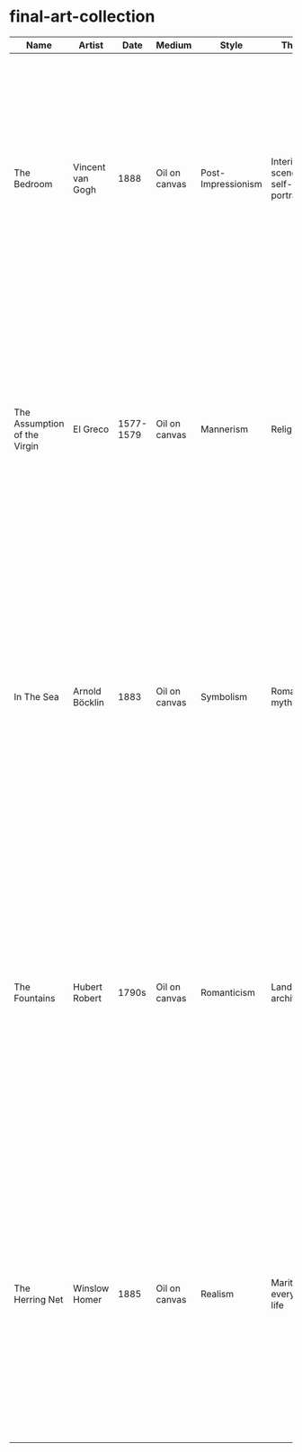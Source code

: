# final-art-collection
| Name                   | Artist             | Date      | Medium                     | Style              | Theme               | Description                                                                                                                                                                                                                                                                                                           |
|------------------------|--------------------|-----------|----------------------------|--------------------|---------------------|-----------------------------------------------------------------------------------------------------------------------------------------------------------------------------------------------------------------------------------------------------------------------------------------------------------------------|
| The Bedroom            | Vincent van Gogh   | 1888      | Oil on canvas              | Post-Impressionism | Interior scene, self-portrait | Van Gogh's "The Bedroom" is an intimate portrayal of his own bedroom in the Yellow House in Arles. The use of bold colors and swirling patterns reflects his emotional state, and the room is depicted with a sense of personal significance.
| The Assumption of the Virgin | El Greco     | 1577-1579 | Oil on canvas              | Mannerism          | Religious           | El Greco's "The Assumption of the Virgin" showcases his unique Mannerist style with elongated forms and vibrant colors. The painting depicts the Virgin Mary ascending to heaven, surrounded by a celestial atmosphere and adoring angels.
| In The Sea             | Arnold Böcklin     | 1883      | Oil on canvas              | Symbolism          | Romantic, mythical  | Böcklin's "In The Sea" is a symbolist masterpiece that captures a dreamlike scene. It features a mysterious, solitary figure standing on a rock in the sea, with fantastical elements and a surreal atmosphere, reflecting the artist's interest in the mysterious and otherworldly.
| The Fountains          | Hubert Robert      | 1790s     | Oil on canvas              | Romanticism        | Landscape, architecture | "The Fountains" by Hubert Robert is a whimsical depiction of a fantastical landscape with grand architectural structures and flowing fountains. The painting combines elements of Rococo and Romanticism, creating a picturesque scene that invites viewers into an idealized and enchanting world.
| The Herring Net        | Winslow Homer      | 1885      | Oil on canvas              | Realism            | Maritime, everyday life | Winslow Homer's "The Herring Net" is a realistic portrayal of the daily life of fishermen. The painting captures the moment when a group of fishermen hauls in their catch, showcasing the artist's attention to detail and mastery of depicting light and movement in a natural setting.
